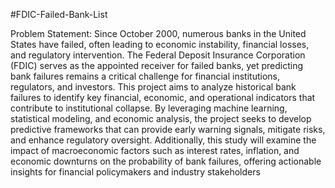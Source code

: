 #FDIC-Failed-Bank-List

Problem Statement:
Since October 2000, numerous banks in the United States have failed, often leading to economic instability, financial losses, and regulatory intervention. The Federal Deposit Insurance Corporation (FDIC) serves as the appointed receiver for failed banks, yet predicting bank failures remains a critical challenge for financial institutions, regulators, and investors. This project aims to analyze historical bank failures to identify key financial, economic, and operational indicators that contribute to institutional collapse. By leveraging machine learning, statistical modeling, and economic analysis, the project seeks to develop predictive frameworks that can provide early warning signals, mitigate risks, and enhance regulatory oversight. Additionally, this study will examine the impact of macroeconomic factors such as interest rates, inflation, and economic downturns on the probability of bank failures, offering actionable insights for financial policymakers and industry stakeholders


